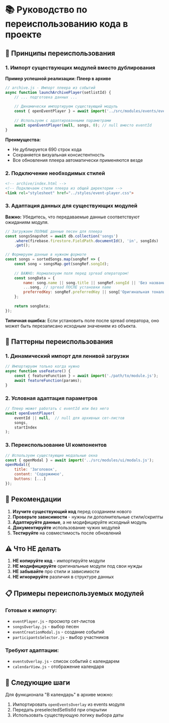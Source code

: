 # 📚 Руководство по переиспользованию кода в проекте

## 🎯 Принципы переиспользования

### 1. Импорт существующих модулей вместо дублирования

**Пример успешной реализации: Плеер в архиве**

```javascript
// archive.js - Импорт плеера из событий
async function launchArchivePlayer(setlistId) {
    // ... подготовка данных ...
    
    // Динамически импортируем существующий модуль
    const { openEventPlayer } = await import('../src/modules/events/eventPlayer.js');
    
    // Используем с адаптированными параметрами
    await openEventPlayer(null, songs, 0); // null вместо eventId
}
```

**Преимущества:**
- Не дублируется 690 строк кода
- Сохраняется визуальная консистентность
- Все обновления плеера автоматически применяются везде

### 2. Подключение необходимых стилей

```html
<!-- archive/index.html -->
<!-- Подключаем стили плеера из общей директории -->
<link rel="stylesheet" href="../styles/event-player.css">
```

### 3. Адаптация данных для существующих модулей

**Важно:** Убедитесь, что передаваемые данные соответствуют ожиданиям модуля.

```javascript
// Загружаем ПОЛНЫЕ данные песен для плеера
const songsSnapshot = await db.collection('songs')
    .where(firebase.firestore.FieldPath.documentId(), 'in', songIds)
    .get();

// Формируем данные в нужном формате
const songs = sortedSongs.map(songRef => {
    const song = songsMap.get(songRef.songId);
    
    // ВАЖНО: Нормализуем поля перед spread оператором!
    const songData = {
        name: song.name || song.title || songRef.songId || 'Без названия',
        ...song, // spread ПОСЛЕ установки name
        preferredKey: songRef.preferredKey || song['Оригинальная тональность'] || 'C'
    };
    
    return songData;
});
```

**Типичная ошибка:** Если установить поле после spread оператора, оно может быть перезаписано исходным значением из объекта.

## 🔄 Паттерны переиспользования

### 1. Динамический импорт для ленивой загрузки

```javascript
// Импортируем только когда нужно
async function useFeature() {
    const { featureFunction } = await import('./path/to/module.js');
    await featureFunction(params);
}
```

### 2. Условная адаптация параметров

```javascript
// Плеер может работать с eventId или без него
await openEventPlayer(
    eventId || null,  // null для архивных сет-листов
    songs,
    startIndex
);
```

### 3. Переиспользование UI компонентов

```javascript
// Используем существующие модальные окна
const { openModal } = await import('../src/modules/ui/modals.js');
openModal({
    title: 'Заголовок',
    content: 'Содержимое',
    buttons: [...]
});
```

## 🚀 Рекомендации

1. **Изучите существующий код** перед созданием нового
2. **Проверьте зависимости** - нужны ли дополнительные стили/скрипты
3. **Адаптируйте данные**, а не модифицируйте исходный модуль
4. **Документируйте** использование чужих модулей
5. **Тестируйте** на совместимость после обновлений

## ⚠️ Что НЕ делать

1. **НЕ копируйте код** - импортируйте модули
2. **НЕ модифицируйте** оригинальные модули под свои нужды
3. **НЕ забывайте** про стили и зависимости
4. **НЕ игнорируйте** различия в структуре данных

## 📋 Примеры переиспользуемых модулей

### Готовые к импорту:
- `eventPlayer.js` - просмотр сет-листов
- `songsOverlay.js` - выбор песен
- `eventCreationModal.js` - создание событий
- `participantsSelector.js` - выбор участников

### Требуют адаптации:
- `eventsOverlay.js` - список событий с календарем
- `calendarView.js` - отображение календаря

## 🔗 Следующие шаги

Для функционала "В календарь" в архиве можно:
1. Импортировать `openEventsOverlay` из events модуля
2. Передать preselectedSetlistId при открытии
3. Использовать существующую логику выбора даты